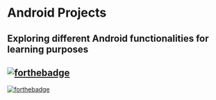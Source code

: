 # Android Projects
Exploring different Android functionalities for learning purposes
------
[![forthebadge](https://forthebadge.com/images/badges/built-for-android.svg)](https://forthebadge.com)
------
[![forthebadge](https://img.shields.io/badge/Google_Play-414141?style=for-the-badge&logo=google-play&logoColor=white)](https://forthebadge.com)

